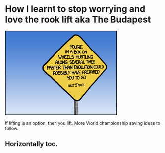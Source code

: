  # How I learnt to stop worrying and love the rook lift aka The Budapest
 
 ![](warning.png)


If lifting is an option, then you lift.  More World championship saving ideas to follow.

## Horizontally too.